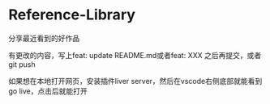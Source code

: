 # Reference-Library
分享最近看到的好作品

有更改的内容，写上feat: update README.md或者feat: XXX 之后再提交，或者git push

如果想在本地打开网页，安装插件liver server，然后在vscode右侧底部就能看到go live，点击后就能打开